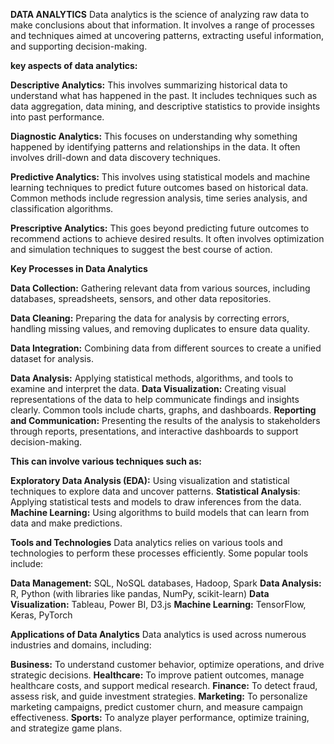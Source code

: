 **DATA ANALYTICS**
Data analytics is the science of analyzing raw data to make conclusions about that information. 
It involves a range of processes and techniques aimed at uncovering patterns, extracting useful information, and supporting decision-making. 

**key aspects of data analytics:**

**Descriptive Analytics:**
This involves summarizing historical data to understand what has happened in the past. 
It includes techniques such as data aggregation, data mining, and descriptive statistics to provide insights into past performance.

**Diagnostic Analytics:** 
This focuses on understanding why something happened by identifying patterns and relationships in the data. 
It often involves drill-down and data discovery techniques.

**Predictive Analytics:** 
This involves using statistical models and machine learning techniques to predict future outcomes based on historical data. 
Common methods include regression analysis, time series analysis, and classification algorithms.

**Prescriptive Analytics:** 
This goes beyond predicting future outcomes to recommend actions to achieve desired results. 
It often involves optimization and simulation techniques to suggest the best course of action.

**Key Processes in Data Analytics**

**Data Collection:** Gathering relevant data from various sources, including databases, spreadsheets, sensors, and other data repositories.

**Data Cleaning:** Preparing the data for analysis by correcting errors, handling missing values, and removing duplicates to ensure data quality.

**Data Integration:** Combining data from different sources to create a unified dataset for analysis.

**Data Analysis:** Applying statistical methods, algorithms, and tools to examine and interpret the data. 
**Data Visualization:** 
Creating visual representations of the data to help communicate findings and insights clearly. Common tools include charts, graphs, and dashboards.
**Reporting and Communication:**
Presenting the results of the analysis to stakeholders through reports, presentations, and interactive dashboards to support decision-making.

**This can involve various techniques such as:**

**Exploratory Data Analysis (EDA):**
Using visualization and statistical techniques to explore data and uncover patterns.
**Statistical Analysis**:
Applying statistical tests and models to draw inferences from the data.
**Machine Learning:** 
Using algorithms to build models that can learn from data and make predictions.

**Tools and Technologies**
Data analytics relies on various tools and technologies to perform these processes efficiently. Some popular tools include:

**Data Management:**
SQL, NoSQL databases, Hadoop, Spark
**Data Analysis:** 
R, Python (with libraries like pandas, NumPy, scikit-learn)
**Data Visualization:**
Tableau, Power BI, D3.js
**Machine Learning:** 
TensorFlow, Keras, PyTorch

**Applications of Data Analytics**
Data analytics is used across numerous industries and domains, including:

**Business:**
To understand customer behavior, optimize operations, and drive strategic decisions.
**Healthcare:**
To improve patient outcomes, manage healthcare costs, and support medical research.
**Finance:** 
To detect fraud, assess risk, and guide investment strategies.
**Marketing:** 
To personalize marketing campaigns, predict customer churn, and measure campaign effectiveness.
**Sports:**
To analyze player performance, optimize training, and strategize game plans.
